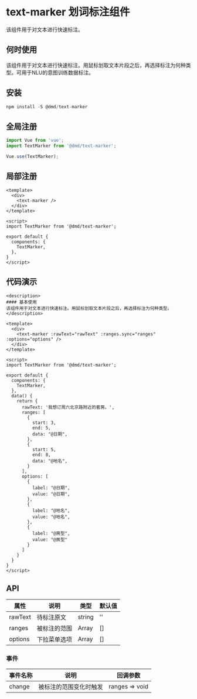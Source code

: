 # text-marker 划词标注组件

该组件用于对文本进行快速标注。

## 何时使用

该组件用于对文本进行快速标注。用鼠标划取文本片段之后，再选择标注为何种类型。可用于NLU的意图训练数据标注。

## 安装

```js
npm install -S @dmd/text-marker
```

## 全局注册

 ```js
import Vue from 'vue';
import TextMarker from '@dmd/text-marker';

Vue.use(TextMarker);
```

## 局部注册

```vue
<template>
  <div>
    <text-marker />
  </div>
</template>

<script>
import TextMarker from '@dmd/text-marker';

export default {
  components: {
    TextMarker,
  },
}
</script>
```

## 代码演示

```components
<description>
#### 基本使用
该组件用于对文本进行快速标注。用鼠标划取文本片段之后，再选择标注为何种类型。
</description>

<template>
  <div>
    <text-marker :rawText="rawText" :ranges.sync="ranges" :options="options" />
  </div>
</template>

<script>
import TextMarker from '@dmd/text-marker';

export default {
  components: {
    TextMarker,
  },
  data() {
    return {
      rawText: '我想订周六北京路附近的套房。',
      ranges: [
        {
          start: 3,
          end: 5,
          data: "@日期",
        },
        {
          start: 5,
          end: 8,
          data: "@地名",
        }
      ],
      options: [
        {
          label: "@日期",
          value: "@日期",
        },
        {
          label: "@地名",
          value: "@地名",
        },
        {
          label: "@房型",
          value: "@房型"
        }
      ]
    }
  }
}
</script>
```

## API

| 属性 | 说明 | 类型 | 默认值 |
| --- | --- | --- | --- |
| rawText | 待标注原文 | string | '' |
| ranges  | 被标注的范围 | Array | [] |
| options | 下拉菜单选项 | Array | [] |

### 事件

| 事件名称 | 说明             | 回调参数        |
| -------- | ---------------- | --------------- |
| change | 被标注的范围变化时触发 | ranges => void |


